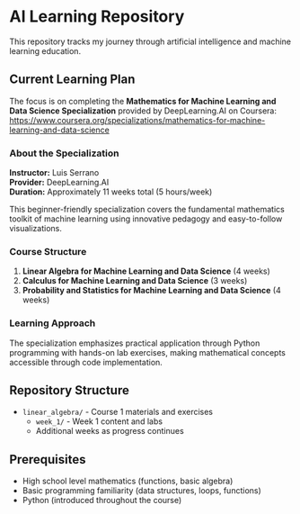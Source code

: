 # AI Learning Repository

This repository tracks my journey through artificial intelligence and machine learning education.

## Current Learning Plan

The focus is on completing the **Mathematics for Machine Learning and Data Science Specialization** provided by DeepLearning.AI on Coursera: https://www.coursera.org/specializations/mathematics-for-machine-learning-and-data-science

### About the Specialization

**Instructor:** Luis Serrano  
**Provider:** DeepLearning.AI  
**Duration:** Approximately 11 weeks total (5 hours/week)  

This beginner-friendly specialization covers the fundamental mathematics toolkit of machine learning using innovative pedagogy and easy-to-follow visualizations.

### Course Structure

1. **Linear Algebra for Machine Learning and Data Science** (4 weeks)
2. **Calculus for Machine Learning and Data Science** (3 weeks)  
3. **Probability and Statistics for Machine Learning and Data Science** (4 weeks)

### Learning Approach

The specialization emphasizes practical application through Python programming with hands-on lab exercises, making mathematical concepts accessible through code implementation.

## Repository Structure

- `linear_algebra/` - Course 1 materials and exercises
  - `week_1/` - Week 1 content and labs
  - Additional weeks as progress continues

## Prerequisites

- High school level mathematics (functions, basic algebra)
- Basic programming familiarity (data structures, loops, functions)
- Python (introduced throughout the course)